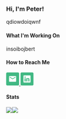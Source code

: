 <h3>Hi, I'm Peter!</h3>
<p>qdiowdoiqwnf</p>

<h4>What I'm Working On</h4>
<p>insoibojbert</p>

<h4>How to Reach Me</h4>

<div>
	<a href="mailto:petermnhull@gmail.com?subject=GitHub%20Contact"/>
		<img src="email.png" width="35" height="35" />
	</a>
	<a href="https://www.linkedin.com/in/petermnhull/">
		<img src="linkedin.png" width="35" height="35" />
	<a/>
</div>

<!-- Stats -->
<!-- Credit to https://github.com/anuraghazra/github-readme-stats -->
<div>
	<h4>Stats</h4>
    <img align="left" src="https://github-readme-stats.vercel.app/api?username=petermnhull&count_private=true&show_icons=true&theme=default" />
    <img align="left" src="https://github-readme-stats.vercel.app/api/top-langs/?username=petermnhull&langs_count=5&theme=default" />
</div>
